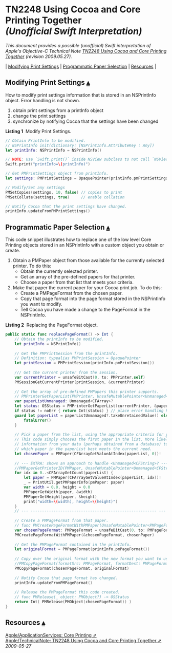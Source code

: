 TN2248 Using Cocoa and Core Printing Together<br>_(Unofficial Swift Interpretation)_
======================================

_This document provides a possible (unofficial) Swift interpretation of Apple's  Objective-C Technical Note [TN2248 Using Cocoa and Core Printing Together](https://developer.apple.com/library/content/technotes/tn2248/_index.html) (revision 2009.05.27)._

<a id="toc"></a>
| [Modifying Print Settings](#ModifyingPrintSettings) | [Programmatic Paper Selection](#ProgrammaticPaperSelection) | [Resources](#Resources) | 

<a id="ModifyingPrintSettings"></a>
Modifying Print Settings [▴](#toc)
------------------------

How to modify print settings information that is stored in an NSPrintInfo object. Error handling is not shown.

1. obtain print settings from a printInfo object
2. change the print settings
3. synchronize by notifying Cocoa that the settings have been changed

**Listing 1**  Modify Print Settings.

``` swift
// Obtain PrintInfo to be modified.
// NSPrintInfo init(dictionary: [NSPrintInfo.AttributeKey : Any])
let printInfo: NSPrintInfo = NSPrintInfo()

// NOTE: Use `Swift.print()` inside NSView subclass to not call `NSView.print()`
Swift.print("printInfo=\(printInfo)") 

// Get PMPrintSettings object from printInfo.
let settings: PMPrintSettings = OpaquePointer(printInfo.pmPrintSettings())

// Modify/Set any settings
PMSetCopies(settings, 10, false) // copies to print
PMSetCollate(settings, true)     // enable collation

// Notify Cocoa that the print settings have changed.
printInfo.updateFromPMPrintSettings()
```

<a id="ProgrammaticPaperSelection"></a>
Programmatic Paper Selection [▴](#toc)
----------------------------

This code snippet illustrates how to replace one of the low level Core Printing objects stored in an NSPrintInfo with a custom object you obtain or create.

1. Obtain a PMPaper object from those available for the currently selected printer. To do this:
    * Obtain the currently selected printer.
    * Get an array of the pre-defined papers for that printer.
    * Choose a paper from that list that meets your criteria.
2. Make that paper the current paper for your Cocoa print job. To do this:
    * Create a PMPageFormat from the chosen paper.
    * Copy that page format into the page format stored in the NSPrintInfo you want to modify.
    * Tell Cocoa you have made a change to the PageFormat in the NSPrintInfo.

**Listing 2**  Replacing the PageFormat object.

``` swift
public static func replacePageFormat() -> Int {
    // Obtain the printInfo to be modified.
    let printInfo = NSPrintInfo()
    
    // Get the PMPrintSession from the printInfo.
    // Definition: typealias PMPrintSession = OpaquePointer
    let printSession = PMPrintSession(printInfo.pmPrintSession())
    
    /// Get the current printer from the session.
    var currentPrinter = unsafeBitCast(0, to: PMPrinter.self)
    PMSessionGetCurrentPrinter(printSession, &currentPrinter)
    
    // Get the array of pre-defined PMPapers this printer supports.
    // PMPrinterGetPaperList(PMPrinter, UnsafeMutablePointer<Unmanaged<CFArray>?>)
    var paperListUnmanaged: Unmanaged<CFArray>?
    let status: OSStatus = PMPrinterGetPaperList(currentPrinter, &paperListUnmanaged)
    if status != noErr { return Int(status) } // place error handling here
    guard let paperList = paperListUnmanaged?.takeUnretainedValue() else { 
        fatalError()
    }
    
    // Pick a paper from the list, using the appropriate criteria for your application.
    // This code simply chooses the first paper in the list. More likely you would use
    // information from your data (perhaps obtained from a database) to determine
    // which paper in the paperList best meets the current need.
    let chosenPaper = PMPaper(CFArrayGetValueAtIndex(paperList, 0))!
    
    // --- EXTRA: shows an approach to handle <Unmanaged<CFString>? ---
    //PMPaperGetPrinterID(PMPaper, UnsafeMutablePointer<Unmanaged<CFString>?>)
    for idx in 0..<CFArrayGetCount(paperList) {
        let paper = PMPaper(CFArrayGetValueAtIndex(paperList, idx))!
        _ = PrintUtil.getPMPaperInfo(pmPaper: paper)
        var width = 0.0, height = 0.0
        PMPaperGetWidth(paper, &width)
        PMPaperGetHeight(paper, &height)
        print("width=\(width), height=\(height)")
    }
    // --- ------------------------------------------------------- --- 
    
    // Create a PMPageFormat from that paper.
    // func PMCreatePageFormatWithPMPaper(UnsafeMutablePointer<PMPageFormat>, PMPaper) -> OSStatus
    var chosenPageFormat: PMPageFormat = unsafeBitCast(0, to: PMPageFormat.self)
    PMCreatePageFormatWithPMPaper(&chosenPageFormat, chosenPaper)
    
    // Get the PMPageFormat contained in the printInfo.
    let originalFormat = PMPageFormat(printInfo.pmPageFormat())
    
    // Copy over the original format with the new format you want to use.
    //PMCopyPageFormat(formatSrc: PMPageFormat, formatDest: PMPageFormat)
    PMCopyPageFormat(chosenPageFormat, originalFormat)
    
    // Notify Cocoa that page format has changed.
    printInfo.updateFromPMPageFormat()
    
    // Release the PMPageFormat this code created.
    // func PMRelease(_ object: PMObject?) -> OSStatus
    return Int( PMRelease(PMObject(chosenPageFormat)) )
}
```

<a id="Resources"></a>
Resources [▴](#toc)
---------

[Apple/ApplicationServices: Core Printing ⇗](https://developer.apple.com/documentation/applicationservices/core_printing)  
[Apple/TechnicalNote: TN2248 Using Cocoa and Core Printing Together ⇗](https://developer.apple.com/library/content/technotes/tn2248/_index.html) _2009-05-27_

  

